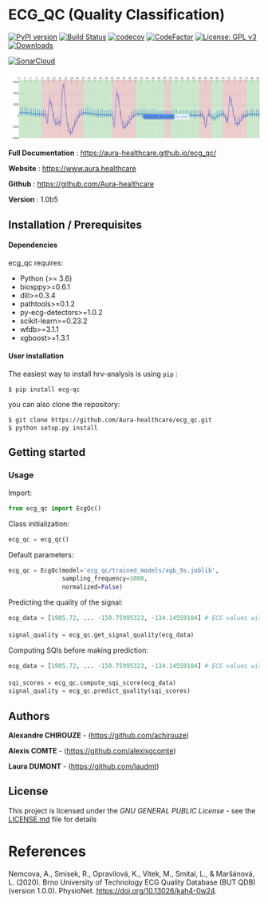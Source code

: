 # ECG_QC (Quality Classification)


[![PyPI version](https://badge.fury.io/py/ecg-qc.svg)](https://badge.fury.io/py/ecg-qc)
[![Build Status](https://travis-ci.com/Aura-healthcare/ecg_qc.svg?branch=main)](https://travis-ci.com/Aura-healthcare/ecg_qc)
[![codecov](https://codecov.io/gh/Aura-healthcare/ecg_qc/branch/main/graph/badge.svg?token=8QZ5G68SF2)](https://codecov.io/gh/Aura-healthcare/ecg_qc)
[![CodeFactor](https://www.codefactor.io/repository/github/aura-healthcare/ecg_qc/badge)](https://www.codefactor.io/repository/github/aura-healthcare/ecg_qc)
[![License: GPL v3](https://img.shields.io/badge/License-GPL%20v3-blue.svg)](https://www.gnu.org/licenses/gpl-3.0)
[![Downloads](https://pepy.tech/badge/ecg-qc)](https://pepy.tech/project/ecg-qc)

[![SonarCloud](https://sonarcloud.io/images/project_badges/sonarcloud-white.svg)](https://sonarcloud.io/dashboard?id=Aura-healthcare_ecg_qc)


![alt text](docs/source/images/ecg_signal_classification.png)


**Full Documentation** : https://aura-healthcare.github.io/ecg_qc/

**Website** : https://www.aura.healthcare

**Github** : https://github.com/Aura-healthcare

**Version** : 1.0b5

## Installation / Prerequisites

#### Dependencies

ecg_qc requires:

- Python (>= 3.6)
- biosppy>=0.6.1
- dill>=0.3.4
- pathtools>=0.1.2
- py-ecg-detectors>=1.0.2
- scikit-learn>=0.23.2
- wfdb>=3.1.1
- xgboost>=1.3.1

#### User installation

The easiest way to install hrv-analysis is using ``pip`` :

    $ pip install ecg-qc

you can also clone the repository:

    $ git clone https://github.com/Aura-healthcare/ecg_qc.git
    $ python setup.py install


## Getting started

### Usage

Import:

```python
from ecg_qc import EcgQc()
```

Class initialization:

```python
ecg_qc = ecg_qc()
```

Default parameters:

```python
ecg_qc = EcgQc(model='ecg_qc/trained_models/xgb_9s.joblib',
               sampling_frequency=1000,
               normalized=False)
```

Predicting the quality of the signal:

```python
ecg_data = [1905.72, ... -150.75995323, -134.14559104] # ECG values with same sampling frequency as class declaration

signal_quality = ecg_qc.get_signal_quality(ecg_data)
```

Computing SQIs before making prediction:

```python
ecg_data = [1905.72, ... -150.75995323, -134.14559104] # ECG values with same sampling frequency as class declaration

sqi_scores = ecg_qc.compute_sqi_score(ecg_data)
signal_quality = ecg_qc.predict_quality(sqi_scores)
```


## Authors

**Alexandre CHIROUZE** - (https://github.com/achirouze)

**Alexis COMTE** - (https://github.com/alexisgcomte)

**Laura DUMONT** - (https://github.com/laudmt)

## License

This project is licensed under the *GNU GENERAL PUBLIC License* - see the [LICENSE.md](https://github.com/Aura-healthcare/ecg_qc/blob/main/LICENSE) file for details


References
==========
Nemcova, A., Smisek, R., Opravilová, K., Vitek, M., Smital, L., & Maršánová, L. (2020). Brno University of Technology ECG Quality Database (BUT QDB) (version 1.0.0). PhysioNet. https://doi.org/10.13026/kah4-0w24.